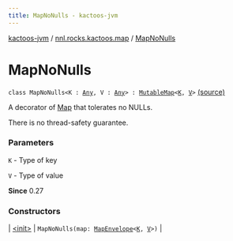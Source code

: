 ```yaml
---
title: MapNoNulls - kactoos-jvm
---
```


[kactoos-jvm](../../index.html) / [nnl.rocks.kactoos.map](../index.html) / [MapNoNulls](./index.html)

# MapNoNulls

`class MapNoNulls<K : `[`Any`](https://kotlinlang.org/api/latest/jvm/stdlib/kotlin/-any/index.html)`, V : `[`Any`](https://kotlinlang.org/api/latest/jvm/stdlib/kotlin/-any/index.html)`> : `[`MutableMap`](https://kotlinlang.org/api/latest/jvm/stdlib/kotlin.collections/-mutable-map/index.html)`<`[`K`](index.html#K)`, `[`V`](index.html#V)`>` [(source)](https://github.com/neonailol/kactoos/blob/master/kactoos-jvm/src/main/kotlin/nnl/rocks/kactoos/map/MapNoNulls.kt#L12)

A decorator of [Map](https://kotlinlang.org/api/latest/jvm/stdlib/kotlin.collections/-map/index.html) that tolerates no NULLs.

There is no thread-safety guarantee.

### Parameters

`K` - Type of key

`V` - Type of value

**Since**
0.27

### Constructors

| [&lt;init&gt;](-init-.html) | `MapNoNulls(map: `[`MapEnvelope`](../-map-envelope/index.html)`<`[`K`](index.html#K)`, `[`V`](index.html#V)`>)` |


